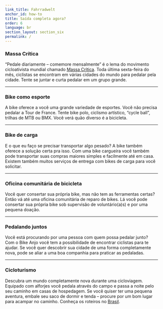 ```yaml
---
link_title: Fahrradwelt
anchor_id: how-to
title: Saída completa agora?
order: 6
language: br
section_layout: section_six
permalink: /
---
```


### Massa Crítica
“Pedale diariamente – comemore mensalmente” é o lema do movimento cicloativista mundial chamado [Massa Crítica](http://bicicletada.org/). Toda última sexta-feira do mês, ciclistas se encontram em várias cidades do mundo para pedalar pela cidade. Tente se juntar e curta pedalar em um grupo grande.

***

### Bike como esporte
A bike oferece a você uma grande variedade de esportes. Você não precisa pedalar a Tour de France. Tente bike polo, ciclismo artístico, “cycle ball”, trilhas de MTB ou BMX. Você verá quão diverso é a bicicleta.

***

### Bike de carga
E o que eu faço se precisar transportar algo pesado? A bike também oferece a solução certa pra isso. Com uma bike cargueira você também pode transportar suas compras maiores simples e facilmente até em casa. Existem também muitos serviços de entrega com bikes de carga para você solicitar.

***

### Oficina comunitária de bicicleta 
Você quer consertar sua própria bike, mas não tem as ferramentas certas? Então vá até uma oficina comunitária de reparo de bikes. Lá você pode consertar sua própria bike sob supervisão de voluntário(a)s) e por uma pequena doação.

***

### Pedalando juntos
Você está procurando por uma pessoa com quem possa pedalar junto? Com o Bike Anjo você tem a possibilidade de encontrar ciclistas para te ajudar. Se você quer descobrir sua cidade de uma forma completamente nova, pode se aliar a uma boa companhia para praticar as pedaladas.

***

### Cicloturismo
Descubra um mundo completamente nova durante uma cicloviagem. Equipado com alforjes você pedala através do campo e passa a noite pelo seu caminho em casas de hospedagem. Se você quiser ter uma pequena aventura, embale seu saco de dormir e tenda – procure por um bom lugar para acampar no caminho. Conheça os roteiros no [Brasil](http://www.clubedecicloturismo.com.br/).
